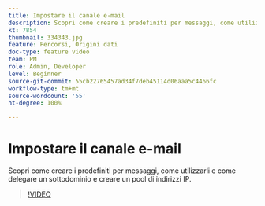 ```yaml
---
title: Impostare il canale e-mail
description: Scopri come creare i predefiniti per messaggi, come utilizzarli e come delegare un sottodominio e creare un pool di indirizzi IP.
kt: 7854
thumbnail: 334343.jpg
feature: Percorsi, Origini dati
doc-type: feature video
team: PM
role: Admin, Developer
level: Beginner
source-git-commit: 55cb22765457ad34f7deb45114d06aaa5c4466fc
workflow-type: tm+mt
source-wordcount: '55'
ht-degree: 100%

---
```



# Impostare il canale e-mail

Scopri come creare i predefiniti per messaggi, come utilizzarli e come delegare un sottodominio e creare un pool di indirizzi IP.

>[!VIDEO](https://video.tv.adobe.com/v/334343?quality=12)
